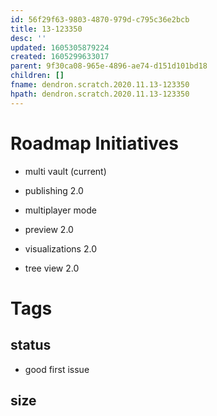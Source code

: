 ```yaml
---
id: 56f29f63-9803-4870-979d-c795c36e2bcb
title: 13-123350
desc: ''
updated: 1605305879224
created: 1605299633017
parent: 9f30ca08-965e-4896-ae74-d151d101bd18
children: []
fname: dendron.scratch.2020.11.13-123350
hpath: dendron.scratch.2020.11.13-123350
---
```

# Roadmap Initiatives

- multi vault (current)

- publishing 2.0

- multiplayer mode

- preview 2.0

- visualizations 2.0

- tree view 2.0

# Tags

## status

- good first issue

## size

